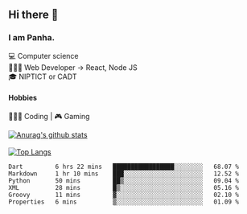 ## Hi there 👋

### I am Panha.

💻 Computer science <br>
🧑🏻‍💻 Web Developer -> React, Node JS<br>
🎓 NIPTICT or CADT<br>

#### Hobbies 
🧑🏻‍💻 Coding | 🎮 Gaming<br>

<!-- [![Darot's GitHub stats](https://github-readme-stats.vercel.app/api?username=darot-chen)](https://github.com/darot-chen/github-readme-stats) -->
<!--
**darot-chen/darot-chen** is a ✨ _special_ ✨ repository because its `README.md` (this file) appears on your GitHub profile.

Here are some ideas to get you started:

- 🔭 I’m currently working on ...
- 🌱 I’m currently learning ...
- 👯 I’m looking to collaborate on ...
- 🤔 I’m looking for help with ...
- 💬 Ask me about ...
- 📫 How to reach me: ...
- 😄 Pronouns: ...
- ⚡ Fun fact: ...
-->

[![Anurag's github stats](https://github-readme-stats.vercel.app/api?username=sopanhakok&count_private=true&theme=cobalt&show_icons=true)](https://github.com/sopanhakok)
</br>
</br>
[![Top Langs](https://github-readme-stats.vercel.app/api/top-langs/?username=sopanhakok&layout=compact&theme=cobalt)](https://github.com/sopanhakok/)


<!--START_SECTION:waka-->

```text
Dart         6 hrs 22 mins   █████████████████░░░░░░░░   68.07 %
Markdown     1 hr 10 mins    ███░░░░░░░░░░░░░░░░░░░░░░   12.52 %
Python       50 mins         ██▒░░░░░░░░░░░░░░░░░░░░░░   09.04 %
XML          28 mins         █▒░░░░░░░░░░░░░░░░░░░░░░░   05.16 %
Groovy       11 mins         ▓░░░░░░░░░░░░░░░░░░░░░░░░   02.10 %
Properties   6 mins          ▒░░░░░░░░░░░░░░░░░░░░░░░░   01.09 %
```

<!--END_SECTION:waka-->

